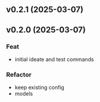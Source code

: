 ## v0.2.1 (2025-03-07)

## v0.2.0 (2025-03-07)

### Feat

- initial ideate and test commands

### Refactor

- keep existing config
- models
